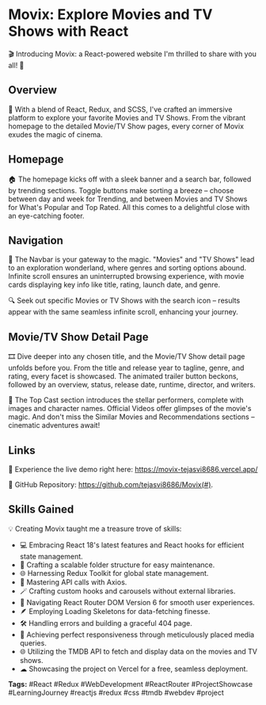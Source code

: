 # Movix: Explore Movies and TV Shows with React

🎬 Introducing Movix: a React-powered website I'm thrilled to share with you all! 🚀

## Overview

🌟 With a blend of React, Redux, and SCSS, I've crafted an immersive platform to explore your favorite Movies and TV Shows. From the vibrant homepage to the detailed Movie/TV Show pages, every corner of Movix exudes the magic of cinema.

## Homepage

🏠 The homepage kicks off with a sleek banner and a search bar, followed by trending sections. Toggle buttons make sorting a breeze – choose between day and week for Trending, and between Movies and TV Shows for What's Popular and Top Rated. All this comes to a delightful close with an eye-catching footer.

## Navigation

🍿 The Navbar is your gateway to the magic. "Movies" and "TV Shows" lead to an exploration wonderland, where genres and sorting options abound. Infinite scroll ensures an uninterrupted browsing experience, with movie cards displaying key info like title, rating, launch date, and genre.

🔍 Seek out specific Movies or TV Shows with the search icon – results appear with the same seamless infinite scroll, enhancing your journey.

## Movie/TV Show Detail Page

🎞 Dive deeper into any chosen title, and the Movie/TV Show detail page unfolds before you. From the title and release year to tagline, genre, and rating, every facet is showcased. The animated trailer button beckons, followed by an overview, status, release date, runtime, director, and writers.

👥 The Top Cast section introduces the stellar performers, complete with images and character names. Official Videos offer glimpses of the movie's magic. And don't miss the Similar Movies and Recommendations sections – cinematic adventures await!

## Links

🔗 Experience the live demo right here: https://movix-tejasvi8686.vercel.app/

📁 GitHub Repository: https://github.com/tejasvi8686/Movix(#).

## Skills Gained

💡 Creating Movix taught me a treasure trove of skills:

- 💻 Embracing React 18's latest features and React hooks for efficient state management.
- 📁 Crafting a scalable folder structure for easy maintenance.
- 🌐 Harnessing Redux Toolkit for global state management.
- 📡 Mastering API calls with Axios.
- 🪄 Crafting custom hooks and carousels without external libraries.
- 🚀 Navigating React Router DOM Version 6 for smooth user experiences.
- 🪶 Employing Loading Skeletons for data-fetching finesse.
- 🛠 Handling errors and building a graceful 404 page.
- 📱 Achieving perfect responsiveness through meticulously placed media queries.
- 🌐 Utilizing the TMDB API to fetch and display data on the movies and TV shows.
- ☁ Showcasing the project on Vercel for a free, seamless deployment.

**Tags:** #React #Redux #WebDevelopment #ReactRouter #ProjectShowcase #LearningJourney #reactjs #redux #css #tmdb #webdev #project
